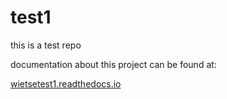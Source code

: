 # test1
this is a test repo

documentation about this project can be found at: 

[wietsetest1.readthedocs.io](http://wietsetest1.readthedocs.io)

